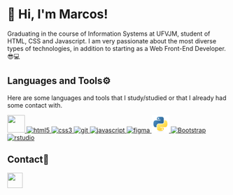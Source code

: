 <h1>👋 Hi, I'm Marcos!</h1>
  
<p align="left"> Graduating in the course of Information Systems at UFVJM, student of HTML, CSS and Javascript. I am very passionate about the most diverse types of technologies, in addition to starting as a Web Front-End Developer. 😎💻 </p>

<h2 align="left">Languages and Tools⚙️</h2>

<p align="left"> Here are some languages and tools that I study/studied or that I already had some contact with. </p>
  
<p align="left">
  <a href="https://www.w3schools.com/cpp/" target="_blank" rel="noreferrer"> 
    <img src="https://cdn.jsdelivr.net/gh/devicons/devicon/icons/cplusplus/cplusplus-plain.svg" width="40" height="40"/> 
  </a>
  
  <a href="https://www.w3.org/html/" target="_blank" rel="noreferrer"> 
    <img src="https://cdn.jsdelivr.net/gh/devicons/devicon/icons/html5/html5-plain-wordmark.svg" alt="html5" width="40" height="40"/> 
  </a>
  
  <a href="https://www.w3schools.com/css/" target="_blank" rel="noreferrer"> 
    <img src="https://cdn.jsdelivr.net/gh/devicons/devicon/icons/css3/css3-plain-wordmark.svg" alt="css3" width="40" height="40"/> 
  </a>
  
  <a href="https://git-scm.com/" target="_blank" rel="noreferrer"> 
    <img src="https://cdn.jsdelivr.net/gh/devicons/devicon/icons/git/git-plain.svg" alt="git" width="40" height="40"/> 
  </a> 
  
  <a href="https://developer.mozilla.org/en-US/docs/Web/JavaScript" target="_blank" rel="noreferrer"> 
    <img src="https://cdn.jsdelivr.net/gh/devicons/devicon/icons/javascript/javascript-plain.svg" alt="javascript" width="40" height="40"/> 
  </a> 
  
  <a href="https://www.photoshop.com/en" target="_blank" rel="noreferrer"> 
    <img src="https://cdn.jsdelivr.net/gh/devicons/devicon/icons/figma/figma-original.svg" alt="figma" width="40" height="40"/> 
  </a>
  
  <a href="https://www.figma.com/" target="_blank" rel="noreferrer"> 
    <img src="https://raw.githubusercontent.com/devicons/devicon/master/icons/python/python-original.svg" alt="python" width="40" height="40"/>
  </a>
  
  <a href="https://getbootstrap.com" target="_blank" rel="noreferrer">
    <img src="https://cdn.jsdelivr.net/gh/devicons/devicon/icons/bootstrap/bootstrap-plain-wordmark.svg" alt="Bootstrap" width="40" height="40">
  </a>

  <a href="https://posit.co/download/rstudio-desktop/" target="_blank" rel="noreferrer">
    <img src="https://cdn.jsdelivr.net/gh/devicons/devicon/icons/rstudio/rstudio-plain.svg" alt="rstudio" width="40" heigth="40"/>
  </a>
</p>
 
<h2>Contact💬</h2>
<p align="left">
    <a href="mailto:marcos.v.s.cruz10@gmail.com" target="_blank" rel="noreferrer">
        <img src="https://cdn-icons-png.flaticon.com/512/281/281769.png" width="35" height="35"/>
    </a>
</p>

